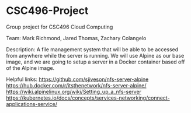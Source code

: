 # CSC496-Project
Group project for CSC496 Cloud Computing

Team:
Mark Richmond, Jared Thomas, Zachary Colangelo

Description:
A file management system that will be able to be accessed from anywhere while the server is running. We will use Alpine as our base image, and we are going to setup a server in a Docker container based off of the Alpine image.

Helpful links:
https://github.com/sjiveson/nfs-server-alpine
https://hub.docker.com/r/itsthenetwork/nfs-server-alpine/
https://wiki.alpinelinux.org/wiki/Setting_up_a_nfs-server
https://kubernetes.io/docs/concepts/services-networking/connect-applications-service/
